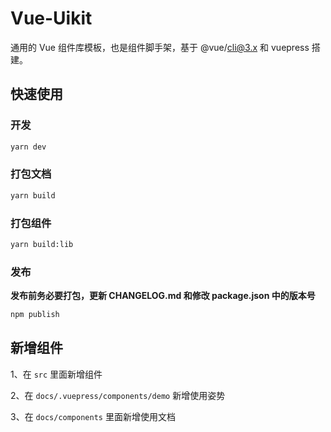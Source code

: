 # Vue-Uikit

通用的 Vue 组件库模板，也是组件脚手架，基于 @vue/cli@3.x 和 vuepress 搭建。


## 快速使用

### 开发

```bash
yarn dev
```

### 打包文档

```bash
yarn build
```

### 打包组件

```bash
yarn build:lib
```

### 发布

**发布前务必要打包，更新 CHANGELOG.md 和修改 package.json 中的版本号**

```bash
npm publish
```


## 新增组件

1、在 `src` 里面新增组件

2、在 `docs/.vuepress/components/demo` 新增使用姿势

3、在 `docs/components` 里面新增使用文档
